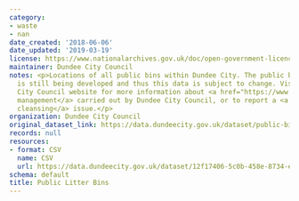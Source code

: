 ```yaml
---
category:
- waste
- nan
date_created: '2018-06-06'
date_updated: '2019-03-19'
license: https://www.nationalarchives.gov.uk/doc/open-government-licence/version/3/
maintainer: Dundee City Council
notes: <p>Locations of all public bins within Dundee City. The public bin network
  is still being developed and thus this data is subject to change. Visit the Dundee
  City Council website for more information about <a href="https://www.dundeecity.gov.uk/service-area/neighbourhood-services/environment/environmental-management">environmental
  management</a> carried out by Dundee City Council, or to report a <a href="https://www.dundeecity.gov.uk/service-area/neighbourhood-services/environment/street-cleansing">street
  cleansing</a> issue.</p>
organization: Dundee City Council
original_dataset_link: https://data.dundeecity.gov.uk/dataset/public-bin-locations
records: null
resources:
- format: CSV
  name: CSV
  url: https://data.dundeecity.gov.uk/dataset/12f17406-5c0b-458e-8734-e8c9dbe540be/resource/7033338f-370f-4a9d-b7ad-360b4289377d/download/public-litter-bin-locations-all-bins.csv
schema: default
title: Public Litter Bins
---
```

